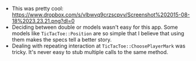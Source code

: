 - This was pretty cool: https://www.dropbox.com/s/vlbwvq9crzscpvv/Screenshot%202015-08-18%2023.23.21.png?dl=0
- Deciding between double or models wasn't easy for this app. Some models like `TicTacToe::Position` are so simple that I believe that using them makes the specs tell a better story.
- Dealing with repeating interaction at `TicTacToe::ChoosePlayerMark` was tricky. It's never easy to stub multiple calls to the same method.
